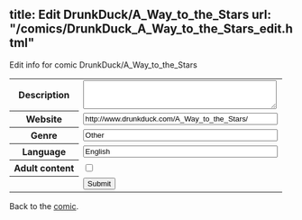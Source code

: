 title: Edit DrunkDuck/A_Way_to_the_Stars
url: "/comics/DrunkDuck_A_Way_to_the_Stars_edit.html"
---
Edit info for comic DrunkDuck/A_Way_to_the_Stars

<form name="comic" action="http://gaepostmail.appspot.com/comic/" method="post">
<table class="comicinfo">
<tr>
<th>Description</th><td><textarea name="description" cols="40" rows="3"></textarea></td>
</tr>
<tr>
<th>Website</th><td><input type="text" name="url" value="http://www.drunkduck.com/A_Way_to_the_Stars/" size="40"/></td>
</tr>
<tr>
<th>Genre</th><td><input type="text" name="genre" value="Other" size="40"/></td>
</tr>
<tr>
<th>Language</th><td><input type="text" name="language" value="English" size="40"/></td>
</tr>
<tr>
<th>Adult content</th><td><input type="checkbox" name="adult" value="adult" /></td>
</tr>
<tr>
<th></th><td>
<input type="hidden" name="comic" value="DrunkDuck_A_Way_to_the_Stars" />
<input type="submit" name="submit" value="Submit" />
</td>
</tr>
</table>
</form>

Back to the [comic](DrunkDuck_A_Way_to_the_Stars.html).
